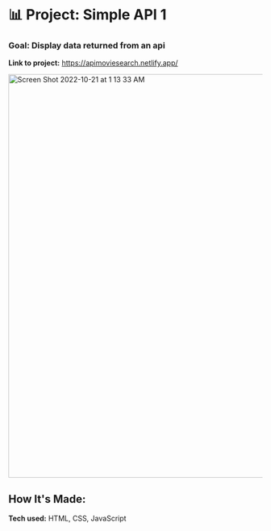 # 📊 Project: Simple API 1

### Goal: Display data returned from an api

**Link to project:** https://apimoviesearch.netlify.app/

<img width="800" alt="Screen Shot 2022-10-21 at 1 13 33 AM" src="https://user-images.githubusercontent.com/113194307/197117434-61ff0fa1-d7cf-4d8d-9326-b0ce7ecf9e98.png">


## How It's Made:

**Tech used:** HTML, CSS, JavaScript
